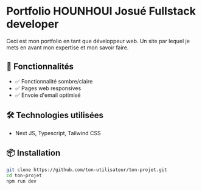 # Portfolio HOUNHOUI Josué Fullstack developer
Ceci est mon portfolio en tant que développeur web. Un site par lequel je mets en avant mon expertise et mon savoir faire.

## 🚀 Fonctionnalités

- ✅ Fonctionnalité sombre/claire
- ✅ Pages web responsives
- ✅ Envoie d'email optimisé

## 🛠️ Technologies utilisées

- Next JS, Typescript, Tailwind CSS

## 📦 Installation

```bash
git clone https://github.com/ton-utilisateur/ton-projet.git
cd ton-projet
npm run dev
